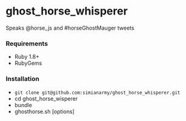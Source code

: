 ghost_horse_whisperer
=====================

Speaks @horse_js and #horseGhostMauger tweets

### Requirements
- Ruby 1.8+
- RubyGems

### Installation
* `git clone git@github.com:simianarmy/ghost_horse_whisperer.git`
* cd ghost_horse_wisperer
* bundle
* ghosthorse.sh [options]


